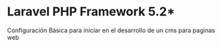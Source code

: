 # Laravel PHP Framework 5.2*

Configuración Básica para iniciar en el desarrollo de un cms para paginas web

